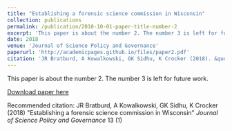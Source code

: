 ```yaml
---
title: "Establishing a forensic science commission in Wisconsin"
collection: publications
permalink: /publication/2010-10-01-paper-title-number-2
excerpt: 'This paper is about the number 2. The number 3 is left for future work.'
date: 2018
venue: 'Journal of Science Policy and Governance'
paperurl: 'http://academicpages.github.io/files/paper2.pdf'
citation: 'JR Bratburd, A Kowalkowski, GK Sidhu, K Crocker (2018). &quot;Paper Title Number 2.&quot; <i>Journal of Science Policy and Governance</i>. 13(1).'
---
```

This paper is about the number 2. The number 3 is left for future work.

[Download paper here](http://academicpages.github.io/files/paper2.pdf)

Recommended citation: JR Bratburd, A Kowalkowski, GK Sidhu, K Crocker (2018) "Establishing a forensic science commission in Wisconsin" <i>Journal of Science Policy and Governance</i> 13 (1)
